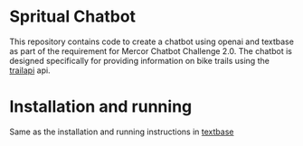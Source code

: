 # Spritual Chatbot
This repository contains code to create a chatbot using openai and textbase as part of the requirement for Mercor Chatbot Challenge 2.0.
The chatbot is designed specifically for providing information on bike trails using the [trailapi](https://rapidapi.com/trailapi/api/trailapi) api. 

# Installation and running
Same as the installation and running instructions in [textbase](https://github.com/cofactoryai/textbase)
